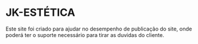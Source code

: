 # JK-ESTÉTICA
Este site foi criado para ajudar no desempenho de publicação do site, onde poderá ter o suporte necessário para tirar as duvidas do cliente.
